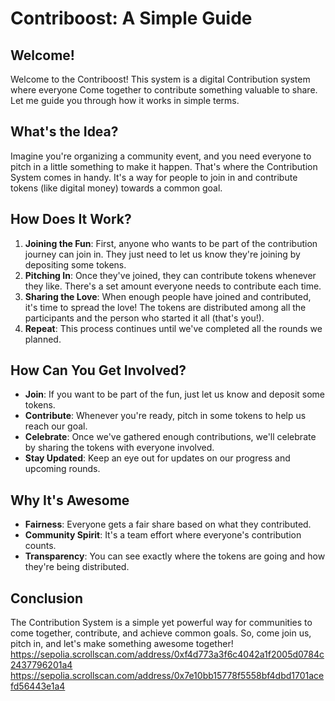 # Contriboost: A Simple Guide

## Welcome!
Welcome to the Contriboost! This system is a digital Contribution system where everyone Come together to contribute something valuable to share. Let me guide you through how it works in simple terms.

## What's the Idea?
Imagine you're organizing a community event, and you need everyone to pitch in a little something to make it happen. That's where the Contribution System comes in handy. It's a way for people to join in and contribute tokens (like digital money) towards a common goal.

## How Does It Work?
1. **Joining the Fun**: First, anyone who wants to be part of the contribution journey can join in. They just need to let us know they're joining by depositing some tokens.
2. **Pitching In**: Once they've joined, they can contribute tokens whenever they like. There's a set amount everyone needs to contribute each time.
3. **Sharing the Love**: When enough people have joined and contributed, it's time to spread the love! The tokens are distributed among all the participants and the person who started it all (that's you!).
4. **Repeat**: This process continues until we've completed all the rounds we planned.

## How Can You Get Involved?
- **Join**: If you want to be part of the fun, just let us know and deposit some tokens.
- **Contribute**: Whenever you're ready, pitch in some tokens to help us reach our goal.
- **Celebrate**: Once we've gathered enough contributions, we'll celebrate by sharing the tokens with everyone involved.
- **Stay Updated**: Keep an eye out for updates on our progress and upcoming rounds.

## Why It's Awesome
- **Fairness**: Everyone gets a fair share based on what they contributed.
- **Community Spirit**: It's a team effort where everyone's contribution counts.
- **Transparency**: You can see exactly where the tokens are going and how they're being distributed.

## Conclusion
The Contribution System is a simple yet powerful way for communities to come together, contribute, and achieve common goals. So, come join us, pitch in, and let's make something awesome together!
https://sepolia.scrollscan.com/address/0xf4d773a3f6c4042a1f2005d0784c2437796201a4
https://sepolia.scrollscan.com/address/0x7e10bb15778f5558bf4dbd1701acefd56443e1a4
